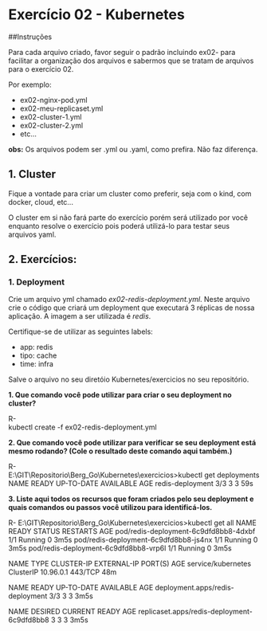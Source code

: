 # Exercício 02 - Kubernetes

##Instruções

Para cada arquivo criado, favor seguir o padrão incluindo ex02-<alguma-coisa> para facilitar a organização dos arquivos e sabermos que se tratam de arquivos para o exercício 02.

Por exemplo:

- ex02-nginx-pod.yml
- ex02-meu-replicaset.yml
- ex02-cluster-1.yml
- ex02-cluster-2.yml
- etc...

**obs:** Os arquivos podem ser .yml ou .yaml, como prefira. Não faz diferença.

## 1. Cluster

Fique a vontade para criar um cluster como preferir, seja com o kind, com docker, cloud, etc...

O cluster em si não fará parte do exercício porém será utilizado por você enquanto resolve o exercício pois poderá utilizá-lo para testar seus arquivos yaml.

## 2. Exercícios:

### 1. Deployment

Crie um arquivo yml chamado _ex02-redis-deployment.yml_. Neste arquivo crie o código que criará um deployment que executará 3 réplicas de nossa aplicação. A imagem a ser utilizada é _redis_.

Certifique-se de utilizar as seguintes labels:

- app: redis
- tipo: cache
- time: infra

Salve o arquivo no seu diretóio Kubernetes/exercicios no seu repositório.

**1. Que comando você pode utilizar para criar o seu deployment no cluster?**

R-	
kubectl create -f ex02-redis-deployment.yml

**2. Que comando você pode utilizar para verificar se seu deployment está mesmo rodando? (Cole o resultado deste comando aqui também.)**

R-	
E:\GIT\Repositorio\Berg_Go\Kubernetes\exercicios>kubectl get deployments
NAME               READY   UP-TO-DATE   AVAILABLE   AGE
redis-deployment   3/3     3            3           59s

**3. Liste aqui todos os recursos que foram criados pelo seu deployment e quais comandos ou passos você utilizou para identificá-los.**

R-
E:\GIT\Repositorio\Berg_Go\Kubernetes\exercicios>kubectl get all
NAME                                    READY   STATUS    RESTARTS   AGE
pod/redis-deployment-6c9dfd8bb8-4dxbf   1/1     Running   0          3m5s
pod/redis-deployment-6c9dfd8bb8-js4nx   1/1     Running   0          3m5s
pod/redis-deployment-6c9dfd8bb8-vrp6l   1/1     Running   0          3m5s

NAME                 TYPE        CLUSTER-IP   EXTERNAL-IP   PORT(S)   AGE
service/kubernetes   ClusterIP   10.96.0.1    <none>        443/TCP   48m

NAME                               READY   UP-TO-DATE   AVAILABLE   AGE
deployment.apps/redis-deployment   3/3     3            3           3m5s

NAME                                          DESIRED   CURRENT   READY   AGE
replicaset.apps/redis-deployment-6c9dfd8bb8   3         3         3       3m5s
